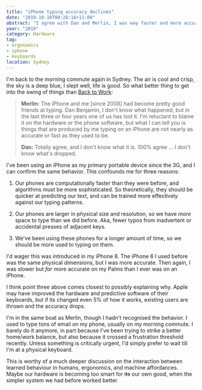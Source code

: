 ```yaml
---
title: "iPhone typing accuracy declines"
date: "2019-10-10T08:28:16+11:00"
abstract: "I agree with Dan and Merlin, I was way faster and more accurate before."
year: "2019"
category: Hardware
tag:
- ergonomics
- iphone
- keyboards
location: Sydney
---
```

I'm back to the morning commute again in Sydney. The air is cool and crisp, the sky is a deep blue, I slept well, life is good. So what better thing to get into the swing of things than [Back to Work](http://5by5.tv/b2w/446):

> **Merlin:** The iPhone and me [since 2008] had become pretty good friends at typing. Dan Benjamin, I don't know what happened, but in the last three or four years one of us has lost it. I'm reluctant to blame it on the hardware or the phone software, but what I can tell you is things that are produced by me typing on an iPhone are not nearly as accurate or fast as they used to be.
> 
> **Dan:** Totally agree, and I don't know what it is. 100% agree ... I don't know what's dropped.

I've been using an iPhone as my primary portable device since the 3G, and I can confirm the same behavior. This confounds me for three reasons:

1. Our phones are computationally faster than they were before, and algorithms must be more sophisticated. So theoretically, they should be quicker at predicting our text, and can be trained more effectively against our typing patterns.

2. Our phones are larger in physical size and resolution, so we have *more* space to type than we did before. Aka, fewer typos from inadvertent or accidental presses of adjacent keys.

3. We've been using these phones for a longer amount of time, so we should be more used to typing on them.

I'd wager this was introduced in my iPhone 8. The iPhone 6 I used before was the same physical dimensions, but I was more accurate. Then again, I was slower but *far* more accurate on my Palms than I ever was on an iPhone.

I think point three above comes closest to possibly explaining why. Apple may have improved the hardware and predictive software of their keyboards, but if its changed even 5% of how it works, existing users are thrown and the accuracy drops.

I'm in the same boat as Merlin, though I hadn't recognised the behavior. I used to type tons of email on my phone, usually on my morning commute. I barely do it anymore, in part because I've been trying to strike a better home/work balance, but also because it crossed a frustration threshold recently. Unless something is critically urgent, I'd simply prefer to wait till I'm at a physical keyboard.

This is worthy of a much deeper discussion on the interaction between learned behaviour in humans, ergonomics, and machine affordances. Maybe our hardware is becoming too smart for <del>its</del> our own good, when the simpler system we had before worked better. 

